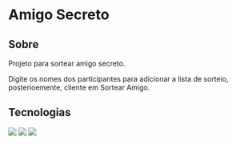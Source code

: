 <h1>Amigo Secreto</h1>

<h2>   Sobre</h2>
<p>Projeto para sortear amigo secreto. 
  
  Digite os nomes dos participantes para adicionar a lista de sorteio, posterioemente, cliente em Sortear Amigo. </p>

##    Tecnologias
<div>
  <img src="https://img.shields.io/badge/HTML-239120?style=for-the-badge&logo=html5&logoColor=white">
  <img src="https://img.shields.io/badge/CSS-239120?&style=for-the-badge&logo=css3&logoColor=white">
  <img src="https://img.shields.io/badge/JavaScript-F7DF1E?style=for-the-badge&logo=javascript&logoColor=black">
</div>
